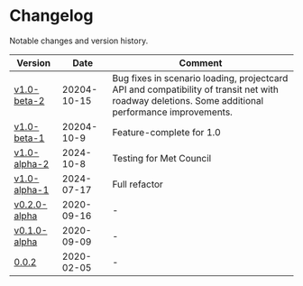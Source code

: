 # Changelog

Notable changes and version history.

| Version | Date  | Comment |
|---------|-------|-------|
| [v1.0-beta-2](https://github.com/wsp-sag/network_wrangler/releases/tag/v1.0-beta-1) | 20204-10-15 | Bug fixes in scenario loading, projectcard API and compatibility of transit net with roadway deletions. Some additional performance improvements. |
| [v1.0-beta-1](https://github.com/wsp-sag/network_wrangler/releases/tag/v1.0-beta-1) | 20204-10-9 | Feature-complete for 1.0 |
| [v1.0-alpha-2](https://github.com/wsp-sag/network_wrangler/releases/tag/v1.0-alpha.2) | 2024-10-8 | Testing for Met Council |
| [v1.0-alpha-1](https://github.com/wsp-sag/network_wrangler/releases/tag/v1.0-alpha.1) | 2024-07-17 | Full refactor |
| [v0.2.0-alpha](https://github.com/wsp-sag/network_wrangler/releases/tag/v0.2.0-alpha) | 2020-09-16 | - |
| [v0.1.0-alpha](https://github.com/wsp-sag/network_wrangler/releases/tag/v0.1.0-alpha) | 2020-09-09 | - |
| [0.0.2](https://github.com/wsp-sag/network_wrangler/releases/tag/0.0.2) | 2020-02-05 | - |
